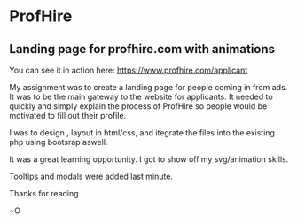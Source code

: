 # ProfHire
## Landing page for profhire.com with animations  

You can see it in action here: https://www.profhire.com/applicant

My assignment was to create a landing page for people coming in from ads. It was to be the main gateway to the website for applicants. It needed to quickly and simply explain the process of ProfHire so people would be motivated to fill out their profile.

I was to design , layout in html/css, and itegrate the files into the existing php using bootsrap aswell.

It was a great learning opportunity. I got to show off my svg/animation skills.

Tooltips and modals were added last minute.

Thanks for reading

~O

